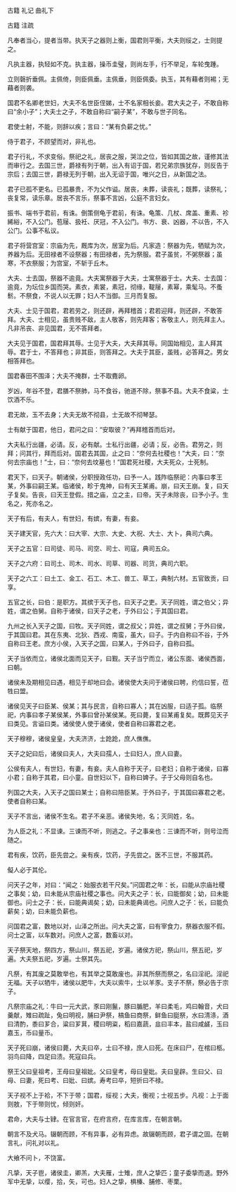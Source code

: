  
 古籍 礼记 曲礼下 
 
 
 
 
 
 古籍 注疏 
 
 

凡奉者当心，提者当带。执天子之器则上衡，国君则平衡，大夫则绥之，士则提之。

 
凡执主器，执轻如不克。执主器，操币圭璧，则尚左手，行不举足，车轮曳踵。

 
立则磬折垂佩。主佩倚，则臣佩垂。主佩垂，则臣佩委。执玉，其有藉者则裼；无藉者则袭。

 
国君不名卿老世妇，大夫不名世臣侄娣，士不名家相长妾。君大夫之子，不敢自称曰“余小子”；大夫士之子，不敢自称曰“嗣子某”，不敢与世子同名。

 
君使士射，不能，则辞以疾；言曰：“某有负薪之忧。”

 
侍于君子，不顾望而对，非礼也。

 
君子行礼，不求变俗。祭祀之礼，居丧之服，哭泣之位，皆如其国之故，谨修其法而审行之。去国三世，爵禄有列于朝，出入有诏于国，若兄弟宗族犹存，则反告于宗后；去国三世，爵禄无列于朝，出入无诏于国，唯兴之日，从新国之法。

 
君子已孤不更名。已孤暴贵，不为父作谥。居丧，未葬，读丧礼；既葬，读祭礼；丧复常，读乐章。居丧不言乐，祭事不言凶，公庭不言妇女。

 
振书、端书于君前，有诛。倒策侧龟于君前，有诛。龟策、几杖、席盖、重素、袗絺綌，不入公门。苞屦、扱衽、厌冠，不入公门。书方、衰、凶器，不以告，不入公门。公事不私议。

 
君子将营宫室：宗庙为先，厩库为次，居室为后。凡家造：祭器为先，牺赋为次，养器为后。无田禄者不设祭器；有田禄者，先为祭服。君子虽贫，不粥祭器；虽寒，不衣祭服；为宫室，不斩于丘木。

 
大夫、士去国，祭器不逾竟。大夫寓祭器于大夫，士寓祭器于士。大夫、士去国：逾竟，为坛位乡国而哭。素衣，素裳，素冠，彻缘，鞮屦，素幂，乘髦马。不蚤鬋。不祭食，不说人以无罪；妇人不当御。三月而复服。

 
大夫、士见于国君，君若劳之，则还辟，再拜稽首；君若迎拜，则还辟，不敢答拜。大夫、士相见，虽贵贱不敌，主人敬客，则先拜客；客敬主人，则先拜主人。凡非吊丧、非见国君，无不答拜者。

 
大夫见于国君，国君拜其辱。士见于大夫，大夫拜其辱。同国始相见，主人拜其辱。君于士，不答拜也；非其臣，则答拜之。大夫于其臣，虽贱，必答拜之。男女相答拜也。

 
国君春田不围泽；大夫不掩群，士不取麑卵。

 
岁凶，年谷不登，君膳不祭肺，马不食谷，驰道不除，祭事不县。大夫不食粱，士饮酒不乐。

 
君无故，玉不去身；大夫无故不彻县，士无故不彻琴瑟。

 
士有献于国君，他日，君问之曰：“安取彼？”再拜稽首而后对。

 
大夫私行出疆，必请。反，必有献。士私行出疆，必请；反，必告。君劳之，则拜；问其行，拜而后对。国君去其国，止之曰：“奈何去社稷也！”大夫，曰：“奈何去宗庙也！”士，曰：“奈何去坟墓也！”国君死社稷，大夫死众，士死制。

 
君天下，曰天子。朝诸侯，分职授政任功，曰予一人。践阼临祭祀：内事曰孝王某，外事曰嗣王某。临诸侯，畛于鬼神，曰有天王某甫。崩，曰天王崩。复，曰天子复矣。告丧，曰天王登假。措之庙，立之主，曰帝。天子未除丧，曰予小子。生名之，死亦名之。

 
天子有后，有夫人，有世妇，有嫔，有妻，有妾。

 
天子建天官，先六大：曰大宰、大宗、大史、大祝、大士、大卜，典司六典。

 
天子之五官：曰司徒、司马、司空、司士、司寇，典司五众。

 
天子之六府：曰司土、司木、司水、司草、司器、司货，典司六职。

 
天子之六工：曰土工、金工、石工、木工、兽工、草工，典制六材。五官致贡，曰享。

 
五官之长，曰伯：是职方。其摈于天子也，曰天子之吏。天子同姓，谓之伯父；异姓，谓之伯舅。自称于诸侯，曰天子之老，于外曰公；于其国曰君。

 
九州之长入天子之国，曰牧。天子同姓，谓之叔父；异姓，谓之叔舅；于外曰侯，于其国曰君。其在东夷、北狄、西戎、南蛮，虽大，曰子。于内自称曰不谷，于外自称曰王老。庶方小侯，入天子之国，曰某人，于外曰子，自称曰孤。

 
天子当依而立，诸侯北面而见天子，曰觐。天子当宁而立，诸公东面、诸侯西面，曰朝。

 
诸侯未及期相见曰遇，相见于却地曰会。诸侯使大夫问于诸侯曰聘，约信曰誓，莅牲曰盟。

 
诸侯见天子曰臣某、侯某；其与民言，自称曰寡人；其在凶服，曰适子孤。临祭祀，内事曰孝子某侯某，外事曰曾孙某侯某。死曰薨，复曰某甫复矣。既葬见天子曰类见。言谥曰类。诸侯使人使于诸侯，使者自称曰寡君之老。

 
天子穆穆，诸侯皇皇，大夫济济，士跄跄，庶人僬僬。

 
天子之妃曰后，诸侯曰夫人，大夫曰孺人，士曰妇人，庶人曰妻。

 
公侯有夫人，有世妇，有妻，有妾。夫人自称于天子，曰老妇；自称于诸侯，曰寡小君；自称于其君，曰小童。自世妇以下，自称曰婢子。子于父母则自名也。

 
列国之大夫，入天子之国曰某士；自称曰陪臣某。于外曰子，于其国曰寡君之老。使者自称曰某。

 
天子不言出，诸侯不生名。君子不亲恶。诸侯失地，名；灭同姓，名。

 
为人臣之礼：不显谏。三谏而不听，则逃之。子之事亲也：三谏而不听，则号泣而随之。

 
君有疾，饮药，臣先尝之。亲有疾，饮药，子先尝之。医不三世，不服其药。

 
儗人必于其伦。

 
问天子之年，对曰：“闻之：始服衣若干尺矣。”问国君之年：长，曰能从宗庙社稷之事矣；幼，曰未能从宗庙社稷之事也。问大夫之子：长，曰能御矣；幼，曰未能御也。问士之子：长，曰能典谒矣；幼，曰未能典谒也。问庶人之子：长，曰能负薪矣；幼，曰未能负薪也。

 
问国君之富，数地以对，山泽之所出。问大夫之富，曰有宰食力，祭器衣服不假。问士之富，以车数对。问庶人之富，数畜以对。

 
天子祭天地，祭四方，祭山川，祭五祀，岁遍。诸侯方祀，祭山川，祭五祀，岁遍。大夫祭五祀，岁遍。士祭其先。

 
凡祭，有其废之莫敢举也，有其举之莫敢废也。非其所祭而祭之，名曰淫祀。淫祀无福。天子以牺牛，诸侯以肥牛，大夫以索牛，士以羊豕。支子不祭，祭必告于宗子。

 
凡祭宗庙之礼：牛曰一元大武，豕曰刚鬣，豚曰腯肥，羊曰柔毛，鸡曰翰音，犬曰羹献，雉曰疏趾，兔曰明视，脯曰尹祭，槁鱼曰商祭，鲜鱼曰脡祭，水曰清涤，酒曰清酌，黍曰芗合，粱曰芗萁，稷曰明粢，稻曰嘉蔬，韭曰丰本，盐曰咸鹾，玉曰嘉玉，币曰量币。

 
天子死曰崩，诸侯曰薨，大夫曰卒，士曰不禄，庶人曰死。在床曰尸，在棺曰柩。羽鸟曰降，四足曰渍。死寇曰兵。

 
祭王父曰皇祖考，王母曰皇祖妣。父曰皇考，母曰皇妣。夫曰皇辟。生曰父、曰母、曰妻，死曰考、曰妣、曰嫔。寿考曰卒，短折曰不禄。

 
天子视不上于袷，不下于带；国君，绥视；大夫，衡视；士视五步。凡视：上于面则敖，下于带则忧，倾则奸。

 
君命，大夫与士肄。在官言官，在府言府，在库言库，在朝言朝。

 
朝言不及犬马。辍朝而顾，不有异事，必有异虑。故辍朝而顾，君子谓之固。在朝言礼，问礼对以礼。

 
大飨不问卜，不饶富。

 
凡挚，天子鬯，诸侯圭，卿羔，大夫雁，士雉，庶人之挚匹；童子委挚而退。野外军中无挚，以缨，拾，矢，可也。妇人之挚，椇榛、脯修、枣栗。

 